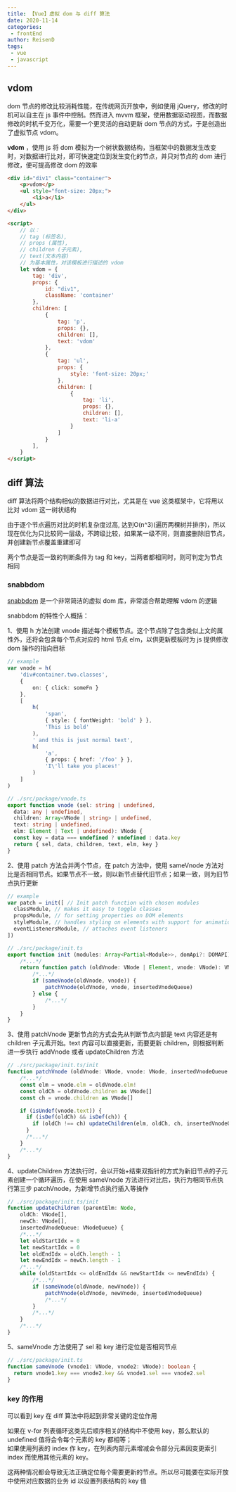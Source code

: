 ```yaml
---
title: 【Vue】虚拟 dom 与 diff 算法
date: 2020-11-14
categories:
 - frontEnd
author: ReisenD
tags:
 - vue
 - javascript
---
```


## vdom
dom 节点的修改比较消耗性能，在传统网页开放中，例如使用 jQuery，修改的时机可以自主在 js 事件中控制。然而进入 mvvm 框架，使用数据驱动视图，而数据修改的时机千变万化，需要一个更灵活的自动更新 dom 节点的方式，于是创造出了虚拟节点 vdom。

**vdom** ，使用 js 将 dom 模拟为一个树状数据结构，当框架中的数据发生改变时，对数据进行比对，即可快速定位到发生变化的节点，并只对节点的 dom 进行修改，便可提高修改 dom 的效率

```html
<div id="div1" class="container">
    <p>vdom</p>
    <ul style="font-size: 20px;">
        <li>a</li>
    </ul>
</div>

<script>
    // 以：
    // tag (标签名), 
    // props (属性), 
    // children (子元素), 
    // text(文本内容) 
    // 为基本属性，对该模板进行描述的 vdom
    let vdom = {
        tag: 'div',
        props: {
            id: "div1",
            className: 'container'
        },
        children: [
            {
                tag: 'p',
                props: {},
                children: [],
                text: 'vdom'
            },
            {
                tag: 'ul',
                props: {
                    style: 'font-size: 20px;'
                },
                children: [
                    {
                        tag: 'li',
                        props: {},
                        children: [],
                        text: 'li-a'
                    }
                ]
            }
        ],
    }
</script>
```

## diff 算法
diff 算法将两个结构相似的数据进行对比，尤其是在 vue 这类框架中，它将用以比对 vdom 这一树状结构

由于逐个节点遍历对比的时机复杂度过高, 达到O(n^3)(遍历两棵树并排序)，所以现在优化为只比较同一层级，不跨级比较，如果某一级不同，则直接删除旧节点，并创建新节点覆盖重建即可

两个节点是否一致的判断条件为 tag 和 key，当两者都相同时，则可判定为节点相同

### snabbdom
[snabbdom](https://github.com/snabbdom/snabbdom#readme) 是一个非常简洁的虚拟 dom 库，非常适合帮助理解 vdom 的逻辑

snabbdom 的特性个人概括：

1、使用 h 方法创建 vnode 描述每个模板节点。这个节点除了包含类似上文的属性外，还将会包含每个节点对应的 html 节点 elm，以供更新模板时为 js 提供修改 dom 操作的指向目标  
```ts
// example
var vnode = h(
    'div#container.two.classes', 
    { 
        on: { click: someFn } 
    }, 
    [
        h(
            'span', 
            { style: { fontWeight: 'bold' } }, 
            'This is bold'
        ),
        ' and this is just normal text',
        h(
            'a', 
            { props: { href: '/foo' } }, 
            'I\'ll take you places!'
        )
    ]
)

// ./src/package/vnode.ts
export function vnode (sel: string | undefined,
  data: any | undefined,
  children: Array<VNode | string> | undefined,
  text: string | undefined,
  elm: Element | Text | undefined): VNode {
  const key = data === undefined ? undefined : data.key
  return { sel, data, children, text, elm, key }
}
```

2、使用 patch 方法合并两个节点，在 patch 方法中，使用 sameVnode 方法对比是否相同节点。如果节点不一致，则以新节点替代旧节点；如果一致，则为旧节点执行更新
```ts
// example
var patch = init([ // Init patch function with chosen modules
  classModule, // makes it easy to toggle classes
  propsModule, // for setting properties on DOM elements
  styleModule, // handles styling on elements with support for animations
  eventListenersModule, // attaches event listeners
])

// ./src/package/init.ts
export function init (modules: Array<Partial<Module>>, domApi?: DOMAPI) {
    /*...*/
    return function patch (oldVnode: VNode | Element, vnode: VNode): VNode {
        /*...*/
        if (sameVnode(oldVnode, vnode)) {
            patchVnode(oldVnode, vnode, insertedVnodeQueue)
        } else {
            /*...*/
        }
    }
}
```

3、使用 patchVnode 更新节点的方式会先从判断节点内部是 text 内容还是有 children 子元素开始。text 内容可以直接更新，而要更新 children，则根据判断进一步执行 addVnode 或者 updateChildren 方法

```ts
// ./src/package/init.ts/init
function patchVnode (oldVnode: VNode, vnode: VNode, insertedVnodeQueue: VNodeQueue) {
    /*...*/
    const elm = vnode.elm = oldVnode.elm!
    const oldCh = oldVnode.children as VNode[]
    const ch = vnode.children as VNode[]

    if (isUndef(vnode.text)) {
      if (isDef(oldCh) && isDef(ch)) {
        if (oldCh !== ch) updateChildren(elm, oldCh, ch, insertedVnodeQueue)
      }
      /*...*/
    }
    /*...*/
}
```

4、updateChildren 方法执行时，会以开始+结束双指针的方式为新旧节点的子元素创建一个循环遍历，在使用 sameVnode 方法进行对比后，执行为相同节点执行第三步 patchVnode，为新增节点执行插入等操作

```ts
// ./src/package/init.ts/init
function updateChildren (parentElm: Node,
    oldCh: VNode[],
    newCh: VNode[],
    insertedVnodeQueue: VNodeQueue) {
    /*...*/
    let oldStartIdx = 0
    let newStartIdx = 0
    let oldEndIdx = oldCh.length - 1
    let newEndIdx = newCh.length - 1
    /*...*/
    while (oldStartIdx <= oldEndIdx && newStartIdx <= newEndIdx) {   
        /*...*/
        if (sameVnode(oldVnode, newVnode)) {
            patchVnode(oldVnode, newVnode, insertedVnodeQueue)
            /*...*/
        }
        /*...*/
    }
    /*...*/
}
```

5、sameVnode 方法使用了 sel 和 key 进行定位是否相同节点
```ts
// ./src/package/init.ts
function sameVnode (vnode1: VNode, vnode2: VNode): boolean {
  return vnode1.key === vnode2.key && vnode1.sel === vnode2.sel
}
```

### key 的作用
可以看到 key 在 diff 算法中将起到非常关键的定位作用  

如果在 v-for 列表循环这类先后顺序相关的结构中不使用 key，那么默认的 undefined 值将会令每个元素的 key 都相等；  
如果使用列表的 index 作 key，在列表内部元素增减会令部分元素因变更索引 index 而使用其他元素的 key。

这两种情况都会导致无法正确定位每个需要更新的节点。所以尽可能要在实际开放中使用对应数据的业务 id 以设置列表结构的 key 值

